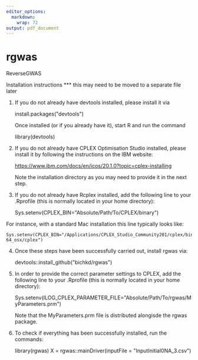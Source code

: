 ```yaml
---
editor_options:
  markdown:
    wrap: 72
output: pdf_document
---
```


# rgwas

ReverseGWAS

Installation instructions \*\*\* this may need to be moved to a separate
file later

1)  If you do not already have devtools installed, please install it via
    
    install.packages("devtools")
    
    Once installed (or if you already have it), start R and run the command
    
    library(devtools)

2)  If you do not already have CPLEX Optimisation Studio installed,
    please install it by following the instructions on the IBM website:
    
    <https://www.ibm.com/docs/en/icos/20.1.0?topic=cplex-installing>
    
    Note the installation directory as you may need to provide it in the
    next step.

3)  If you do not already have Rcplex installed, add the following line
    to your .Rprofile (this is normally located in your home directory):
    
    Sys.setenv(CPLEX_BIN="Absolute/Path/To/CPLEX/binary")

For instance, with a standard Mac installation this line typically looks
like:

    Sys.setenv(CPLEX_BIN="/Applications/CPLEX_Studio_Community201/cplex/bin/x86-64_osx/cplex")

4)  Once these steps have been successfully carried out, install rgwas via:
    
    devtools::install_github("bichkd/rgwas")

5)  In order to provide the correct parameter settings to CPLEX, add the
    following line to your .Rprofile (this is normally located in your
    home directory):
    
    Sys.setenv(ILOG_CPLEX_PARAMETER_FILE="Absolute/Path/To/rgwas/MyParameters.prm")
    
    Note that the MyParameters.prm file is distributed alongisde the rgwas package.

6)  To check if everything has been successfully installed, run the commands:

    library(rgwas)
    X = rgwas::mainDriver(inputFile = "InputInitial0NA_3.csv")
